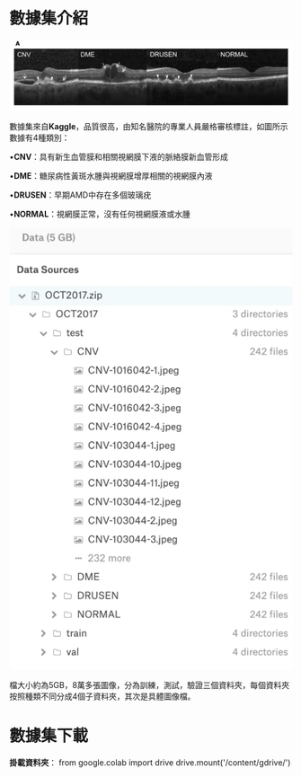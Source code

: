 # 數據集介紹

![image](https://github.com/11024244/mid/blob/main/jpg/01.png)

數據集來自**Kaggle**，品質很高，由知名醫院的專業人員嚴格審核標註，如圖所示數據有4種類別：

 •**CNV**：具有新生血管膜和相關視網膜下液的脈絡膜新血管形成
 
 •**DME**：糖尿病性黃斑水腫與視網膜增厚相關的視網膜內液
 
 •**DRUSEN**：早期AMD中存在多個玻璃疣
 
 •**NORMAL**：視網膜正常，沒有任何視網膜液或水腫
 
![image](https://github.com/11024244/mid/blob/main/jpg/02.png)

檔大小約為5GB，8萬多張圖像，分為訓練，測試，驗證三個資料夾，每個資料夾按照種類不同分成4個子資料夾，其次是具體圖像檔。

# 數據集下載

**掛載資料夾**：
    from google.colab import drive
    drive.mount('/content/gdrive/')

